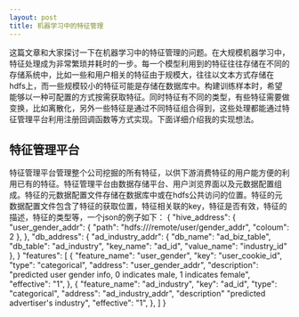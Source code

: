 ```yaml
---
layout: post
title: 机器学习中的特征管理
---
```


这篇文章和大家探讨一下在机器学习中的特征管理的问题。在大规模机器学习中，特征处理成为非常繁琐并耗时的一步。每一个模型利用到的特征往往存储在不同的存储系统中，比如一些和用户相关的特征由于规模大，往往以文本方式存储在hdfs上，而一些规模较小的特征可能是存储在数据库中。构建训练样本时，希望能够以一种可配置的方式按需获取特征。同时特征有不同的类型，有些特征需要做变换，比如离散化，另外一些特征是通过不同特征组合得到，这些处理都能通过特征管理平台利用注册回调函数等方式实现。下面详细介绍我的实现想法。

特征管理平台
----------------

特征管理平台管理整个公司挖掘的所有特征，以供下游消费特征的用户能方便的利用已有的特征。特征管理平台由数据存储平台、用户浏览界面以及元数据配置组成。特征的元数据配置文件存储在数据库中或在hdfs公共访问的位置。特征的元数据配置文件包含了特征的获取位置，特征相关联的key，特征是否有效，特征的描述，特征的类型等，一个json的例子如下：
	{ 
	  "hive_address": {
	    "user_gender_addr": {
	      "path": "hdfs:///remote/user/gender_addr",
	      "coloum": 2
	     },
	  },
	  "db_address": {
	    "ad_industry_addr": {
	      "db_name": "ad_biz_table",
	      "db_table": "ad_industry",
	      "key_name": "ad_id",
	      "value_name": "industry_id"
	     },
	  }
	  "features": [
	    {
	      "feature_name": "user_gender",
	      "key": "user_cookie_id",
	      "type": "categorical",
	      "address": "user_gender_addr",
	      "description": "predicted user gender info, 0 indicates male, 1 indicates female", 
	      "effective": "1",
	    },
	    {
	      "feature_name": "ad_industry",
	      "key": "ad_id",
	      "type": "categorical",
	      "address": "ad_industry_addr",
	      "description" "predicted advertiser's industry",
	      "effective": "1",
	    },
	  ]
	}
